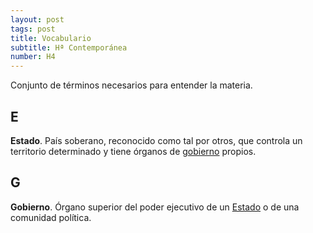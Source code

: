 ```yaml
---
layout: post
tags: post
title: Vocabulario
subtitle: Hª Contemporánea
number: H4
---
```


Conjunto de términos necesarios para entender la materia.

## E

**Estado**. País soberano, reconocido como tal por otros, que controla un territorio determinado y tiene órganos de <u>gobierno</u> propios.

## G

**Gobierno**. Órgano superior del poder ejecutivo de un <u>Estado</u> o de una comunidad política.
